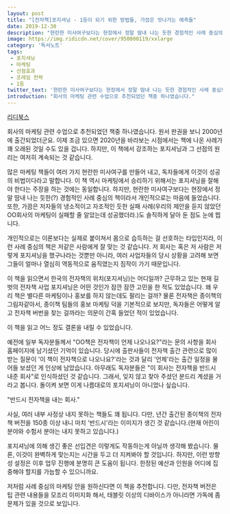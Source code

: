```yaml
---
layout: post
title: "[전자책]포지셔닝 - 1등이 되기 위한 방법들, 가끔은 엇나가는 예측들"
date: 2019-12-30
description: "현란한 미사여구보다는 현장에서 정말 땀내 나는 듯한 경험적인 사례 중심의 책이라서 개인적으로는 마음에 들었습니다."
image: https://img.ridicdn.net/cover/950000119/xxlarge
category: '독서노트'
tags: 
 - 포지셔닝
 - 마케팅
 - 선점효과
 - 프레임 전략
 - 1등
twitter_text: '현란한 미사여구보다는 현장에서 정말 땀내 나는 듯한 경험적인 사례 중심의 책이라서 개인적으로는 마음에 들었습니다.'
introduction: "회사의 마케팅 관련 수업으로 추천되었던 책중 하나였습니다."
---
```


[리디북스](https://ridibooks.com/v2/Detail?id=950000119)

회사의 마케팅 관련 수업으로 추천되었던 책중 하나였습니다. 원서 판권을 보니 2000년에 출간되었더군요. 이제 조금 있으면 2020년을 바라보는 시점에서는 책에 나온 사례가 꽤 오래된 것일 수도 있을 겁니다. 하지만, 이 책에서 강조하는 포지셔닝과 그 선점의 원리는 여저히 계속되는 것 같습니다.

많은 마케팅 책들이 여러 가지 현란한 미사여구를 만들어 내고, 독자들에게 이것이 성공의 비법이다라고 말합니다. 이 책 역시 마케팅에서 승리하기 위해서는 포지셔닝을 잘해야 한다는 주장을 하는 것에는 동일합니다. 하지만, 현란한 미사여구보다는 현장에서 정말 땀내 나는 듯한(?) 경험적인 사례 중심의 책이라서 개인적으로는 마음에 들었습니다. 또한, 가끔은 저자들의 냉소적이고 자조적인 듯한 실패 사례(우리의 제안을 듣지 않았던 OO회사의 마케팅이 실패할 줄 알았는데 성공했더라.)도 솔직하게 달아 둔 점도 눈에 띕니다.

개인적으로는 이론보다는 실제로 붙이쳐서 몸으로 습득하는 걸 선호하는 타입인지라, 이런 사례 중심의 책은 저같은 사람에게 잘 맞는 것 같습니다. 저 회사는 혹은 저 사람은 저렇게 포지셔닝을 했구나라는 것뿐만 아니라, 여러 사업자들의 당시 상황을 고려해 보면 그들이 얼마나 열심히 역동적으로 움직였는지 짐작이 가기 때문입니다.

이 책을 읽으면서 한국의 전자책의 위치(포지셔닝)는 어디일까? 근무하고 있는 현재 길벗의 전자책 사업 포지셔닝은 어떤 것인가 잠깐 잠깐 고민을 한 적도 있었습니다. 왜 우리 책은 별다른 마케팅이나 홍보를 하지 않는데도 팔리는 걸까? 물론 전자책은 종이책의 그림자같아서, 종이책 팀들의 홍보 마케팅 덕을 기본적으로 보지만, 독자들은 어떻게 알고 전자책 버번을 찾는 걸까라는 의문이 간혹 들었던 적이 있었습니다.

이 책을 읽고 어느 정도 결론을 내릴 수 있었습니다. 

예전에 일부 독자분들께서 "OO책은 전자책이 언제 나오나요?"라는 문의 사항을 회사 홈페이지에 남기셨던 기억이 있습니다. 당시에 출판사들이 전자책 출간 관련으로 많이 받는 질문이 '이 책이 전자책으로 나오나요?'라는 것과 달리 '언제'라는 출간 일정을 물어들 보셨던 게 인상에 남았습니다. 아무래도 독자분들은 "이 회사는 전자책을 반드시 내준 회사"로 인식하셨던 것 같습니다. 그래서, 잊지 않고 찾아 주셨던 분드리 계셨을 거라고 봅니다. 돌이켜 보면 이게 나름대로의 포지셔닝이 아니었나 싶습니다.

"반드시 전자책을 내는 회사."

사실, 여러 내부 사정상 내지 못하는 책들도 꽤 됩니다. 다만, 년간 출간된 종이책의 전자책 버전을 150종 이상 내니 마치 '반드시'라는 이미지가 생긴 것 같습니다.(현재 어린이 분야와 수험서 분야는 내지 못하고 있습니다.)

포지셔닝에 의해 생긴 좋은 선입견은 이렇게도 작동하는게 아닐까 생각해 봤습니다. 물론, 이것이 완벽하게 맞는지는 시간을 두고 더 지켜봐야 할 것입니다. 하지만, 이런 방향성 설정은 이후 업무 진행에 분명히 큰 도움이 됩니다. 한정된 예산과 인원을 어디에 집중해야 할지를 가늠할 수 있으니까요.

저처럼 사례 중심의 마케팅 안을 원하신다면 이 책을 추천합니다. 다만, 전자책 버전은 팁 관련 내용들을 모조리 이미지화 해서, 태블릿 이상의 디바이스가 아니라면 가독에 좀 문제가 있을 것으로 보입니다.